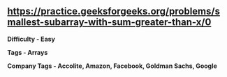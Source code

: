 ## https://practice.geeksforgeeks.org/problems/smallest-subarray-with-sum-greater-than-x/0

**Difficulty - Easy**

**Tags - Arrays**

**Company Tags - Accolite, Amazon, Facebook, Goldman Sachs, Google**
